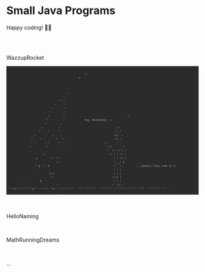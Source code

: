 # Small Java Programs

Happy coding! 🌴🤓

<br>
<br>

WazzupRocket

![wazzup rocket](/images/wazzuprocket.jpg)

<br>

HelloNaming

<br>

MathRunningDreams

<br>

...